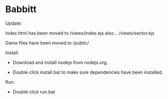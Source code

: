 Babbitt
============

Update:

Index.html has been moved to /views/index.ejs 
also... /views/sector.ejs

Game files have been moved to /public/

Install:

* Download and install nodejs from nodejs.org.

* Double click install.bat to make sure dependencies have been installed.

Run:

* Double click run.bat